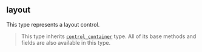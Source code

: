 ## layout

This type represents a layout control.

> This type inherits [`control_container`](/api/gui/container/control-container "This type represents an abstract control with a container.") type. All of its base methods and fields are also available in this type.